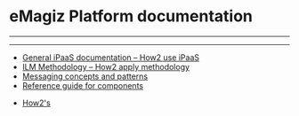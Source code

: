 # eMagiz Platform documentation
---

---
- [General iPaaS documentation  – How2 use iPaaS](iPaas/overview.md) 
- [ILM Methodology – How2 apply methodology](ILM/overview.md)
- [Messaging concepts and patterns](messaging/index.md)
- [Reference guide for components](/referenceguide/index.md) 
<!--- - Platform API documentation
- Release notes

---

---
--->
- [How2's](howto/index.md)
<!--- 
- Tutorials
- Best practices 
--->


